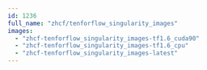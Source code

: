 ```yaml
---
id: 1236
full_name: "zhcf/tenforflow_singularity_images"
images: 
  - "zhcf-tenforflow_singularity_images-tf1.6_cuda90"
  - "zhcf-tenforflow_singularity_images-tf1.6_cpu"
  - "zhcf-tenforflow_singularity_images-latest"
---
```

